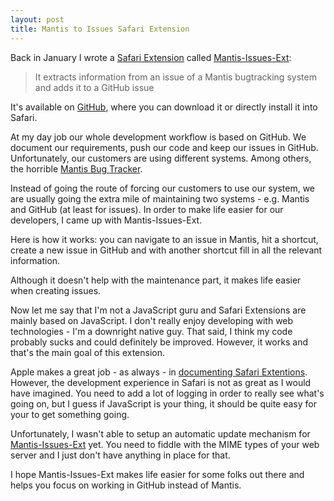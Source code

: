 ```yaml
---
layout: post
title: Mantis to Issues Safari Extension
---
```



Back in January I wrote a [Safari Extension](https://extensions.apple.com/) called [Mantis-Issues-Ext](https://github.com/dlinsin/Mantis-Issues-Ext):

> It extracts information from an issue of a Mantis bugtracking system and adds it to a GitHub issue

It's available on [GitHub](https://github.com/dlinsin/Mantis-Issues-Ext/downloads), where you can download it or directly install it into Safari.

At my day job our whole development workflow is based on GitHub. We document our 
requirements, push our code and keep our issues in GitHub. Unfortunately, our customers are 
using different systems. Among others, the horrible [Mantis Bug Tracker](http://www.mantisbt.org/). 

Instead of going the route of forcing our customers to use our system, we are usually going 
the extra mile of maintaining two systems - e.g. Mantis and GitHub (at least for issues). In 
order to make life easier for our developers, I came up with Mantis-Issues-Ext. 

Here is how it works: you can navigate to an issue in Mantis, hit a shortcut, create a 
new issue in GitHub and with another shortcut fill in all the relevant information. 

Although it doesn't help with the maintenance part, it makes life easier when creating issues.

Now let me say that I'm not a JavaScript guru and Safari Extensions are mainly based 
on JavaScript. I don't really enjoy developing with web technologies - I'm a downright native 
guy. That said, I think my code probably sucks and could definitely be improved. However, it 
works and that's the main goal of this extension.

Apple makes a great job - as always - in [documenting Safari Extentions](http://developer.apple.com/library/safari/#documentation/Tools/Conceptual/SafariExtensionGuide/Introduction/Introduction.html). 
However, the development experience in Safari is not as great as I would have imagined. 
You need to add a lot of logging in order to really see what's going on, but I guess if 
JavaScript is your thing, it should be quite easy for your to get something going. 

Unfortunately, I wasn't able to setup an automatic update mechanism for [Mantis-Issues-Ext](https://github.com/dlinsin/Mantis-Issues-Ext) 
yet. You need to fiddle with the MIME types of your web server and I just don't have anything 
in place for that. 

I hope Mantis-Issues-Ext makes life easier for some folks out there and helps you focus on 
working in GitHub instead of Mantis.